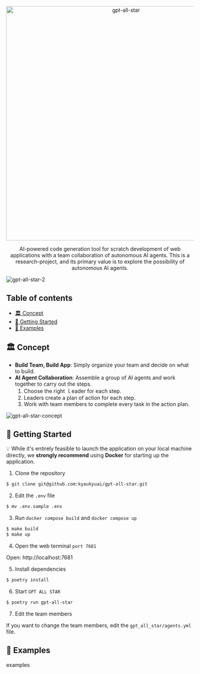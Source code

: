 <div align="center">
<img width="628" alt="gpt-all-star" src="https://github.com/kyaukyuai/gpt-all-star/assets/1140707/dc46fbf4-16f9-4989-801d-7df65af0c696">
<p>
AI-powered code generation tool for scratch development of web applications with a team collaboration of autonomous AI agents.
This is a research-project, and its primary value is to explore the possibility of autonomous AI agents.
</p>
</div>

![gpt-all-star-2](https://github.com/kyaukyuai/gpt-all-star/assets/1140707/1ec23255-7463-4510-90fc-80b15eb64cb9)

<h2>Table of contents</h2>
</hr>

- [🏛 Concept](#-concept)
- [🐳 Getting Started](#-getting-started)
- [🔎 Examples](#-examples)

## 🏛 Concept

- **Build Team, Build App**: Simply organize your team and decide on what to build.
- **AI Agent Collaboration**: Assemble a group of AI agents and work together to carry out the steps.
  1. Choose the right ｌeader for each step.
  2. Leaders create a plan of action for each step.
  3. Work with team members to complete every task in the action plan.

![gpt-all-star-concept](https://github.com/kyaukyuai/gpt-all-star/assets/1140707/77bdd5fa-afe9-4e3c-8dfd-85399852aec6)

## 🐳 Getting Started

:bulb: While it's entirely feasible to launch the application on your local machine directly, we **strongly recommend** using **Docker** for starting up the application.

1. Clone the repository

```bash
$ git clone git@github.com:kyaukyuai/gpt-all-star.git
```

2. Edit the `.env` file

```bash
$ mv .env.sample .env
```

3. Run `docker compose build` and `docker compose up`

```bash
$ make build
$ make up
```

4. Open the web terminal `port 7681`

Open: http://localhost:7681

5. Install dependencies

```bash
$ poetry install
```

6. Start `GPT ALL STAR`

```bash
$ poetry run gpt-all-star
```

7. Edit the team members

If you want to change the team members, edit the `gpt_all_star/agents.yml` file.

## 🔎 Examples

examples
